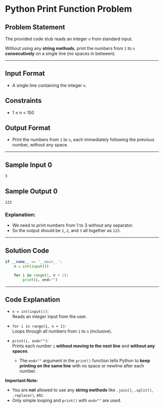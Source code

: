 # Python Print Function Problem

## Problem Statement

The provided code stub reads an integer `n` from standard input.

Without using any **string methods**, print the numbers from `1` to `n` **consecutively** on a single line (no spaces in between).

---

## Input Format

- A single line containing the integer `n`.

## Constraints

- 1 ≤ n < 150

## Output Format

- Print the numbers from `1` to `n`, each immediately following the previous number, without any space.

---

## Sample Input 0
```
3
```

## Sample Output 0
```
123
```

### Explanation:
- We need to print numbers from 1 to 3 without any separator.
- So the output should be `1`, `2`, and `3` all together as `123`.

---

## Solution Code

```python
if __name__ == '__main__':
    n = int(input())

    for i in range(1, n + 1):
        print(i, end="")
```

---

## Code Explanation

- `n = int(input())`:  
  Reads an integer input from the user.

- `for i in range(1, n + 1)`:  
  Loops through all numbers from `1` to `n` (inclusive).

- `print(i, end="")`:  
  Prints each number `i` **without moving to the next line** and **without any spaces**.  
  - The `end=""` argument in the `print()` function tells Python to **keep printing on the same line** with no space or newline after each number.

**Important Note:**  
- You are **not** allowed to use any **string methods** like `.join()`, `.split()`, `.replace()`, etc.
- Only simple looping and `print()` with `end=""` are used.
